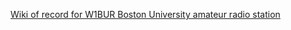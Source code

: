 [Wiki of record for W1BUR Boston University amateur radio station](https://github.com/w1bur/w1bur-wiki/wiki)
